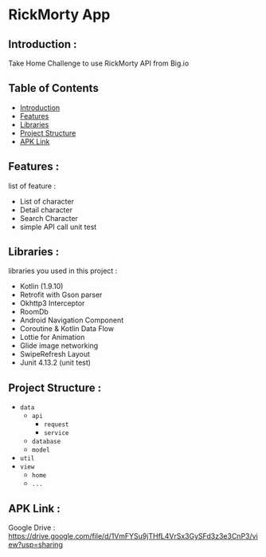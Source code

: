 # RickMorty App

## <a name="introduction"></a> Introduction :
Take Home Challenge to use RickMorty API from Big.io

## Table of Contents

- [Introduction](#introduction)
- [Features](#features)
- [Libraries](#libraries)
- [Project Structure](#project-structures)
- [APK Link](#apk-link)

## <a name="features"></a> Features :
list of feature  :
- List of character
- Detail character
- Search Character
- simple API call unit test


## <a name="libraries"></a> Libraries :
libraries you used in this project :
- Kotlin (1.9.10)
- Retrofit with Gson parser
- Okhttp3 Interceptor
- RoomDb
- Android Navigation Component
- Coroutine & Kotlin Data Flow
- Lottie for Animation
- Glide image networking
- SwipeRefresh Layout
- Junit 4.13.2 (unit test)


## <a name="project-structures"></a> Project Structure :
* `data`
  * `api`
    * `request`
    * `service`
  * `database`
  * `model`
* `util`
* `view`
  * `home`
  * `...`


## <a name="apk-link"></a> APK Link :
Google Drive : https://drive.google.com/file/d/1VmFYSu9jTHfL4VrSx3GySFd3z3e3CnP3/view?usp=sharing
